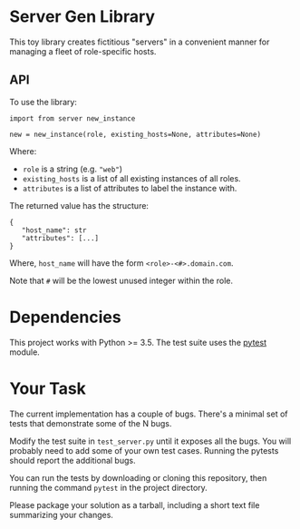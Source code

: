 # Server Gen Library

This toy library creates fictitious "servers" in a convenient manner for managing a fleet of role-specific hosts.

## API

To use the library:
```
import from server new_instance

new = new_instance(role, existing_hosts=None, attributes=None)
```

Where:
 - `role` is a string (e.g. `"web"`)
 - `existing_hosts` is a list of all existing instances of all roles.
 - `attributes` is a list of attributes to label the instance with.

 The returned value has the structure:
 ```
{
    "host_name": str
    "attributes": [...]
}
 ```

 Where, `host_name` will have the form `<role>-<#>.domain.com`.

 Note that `#` will be the lowest unused integer within the role.


# Dependencies

This project works with Python >= 3.5. The test suite uses the [pytest](https://docs.pytest.org/en/latest/getting-started.html) module. 

# Your Task

The current implementation has a couple of bugs. There's a minimal set of tests that demonstrate some of the N bugs.

Modify the test suite in `test_server.py` until it exposes all the bugs. You will probably need to add some of your own test cases. Running the pytests should report the additional bugs.

You can run the tests by downloading or cloning this repository, then running the command `pytest` in the project directory.

Please package your solution as a tarball, including a short text file summarizing your changes.
